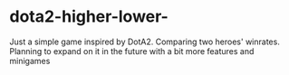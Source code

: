 # dota2-higher-lower-


Just a simple game inspired by DotA2. Comparing two heroes' winrates. Planning to expand on it in the future with a bit more features and minigames

